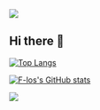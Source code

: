 <img src="https://capsule-render.vercel.app/api?type=waving&color=BDBDC8&height=150&section=header" />

## Hi there 👋

[![Top Langs](https://github-readme-stats.vercel.app/api/top-langs/?username=F-los&theme=dark&layout=compact&langs_count=8&hide=shaderLab,hlsl)](https://github.com/anuraghazra/github-readme-stats)

[![F-los's GitHub stats](https://github-readme-stats.vercel.app/api?username=F-los)](https://github.com/F-los/github-readme-stats)

<!--
**F-los/F-los** is a ✨ _special_ ✨ repository because its `README.md` (this file) appears on your GitHub profile.

Here are some ideas to get you started:

- 🔭 I’m currently working on ...
- 🌱 I’m currently learning ...
- 👯 I’m looking to collaborate on ...
- 🤔 I’m looking for help with ...
- 💬 Ask me about ...
- 📫 How to reach me: ...
- 😄 Pronouns: ...
- ⚡ Fun fact: ...
-->

<img src="https://capsule-render.vercel.app/api?type=waving&color=BDBDC8&height=150&section=footer" />
